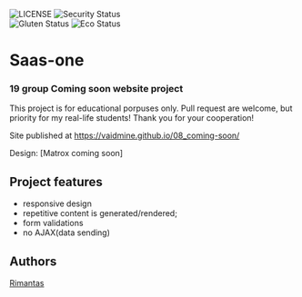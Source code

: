![LICENSE](https://img.shields.io/badge/license-MIT-blue.svg?style=flat-square)
![Security Status](https://img.shields.io/security-headers?label=Security&url=https%3A%2F%2Fgithub.com&style=flat-square)<br>
![Gluten Status](https://img.shields.io/badge/Gluten-Free-green.svg)
![Eco Status](https://img.shields.io/badge/ECO-Friendly-green.svg)<br>


# Saas-one
### 19 group Coming soon website project

This project is for educational porpuses only. Pull request are welcome, but priority for my real-life students! Thank you for your cooperation!

Site published at https://vaidmine.github.io/08_coming-soon/

Design: [Matrox coming soon]


## Project features
- responsive design
- repetitive content is generated/rendered;
- form validations
- no AJAX(data sending)

## Authors
[Rimantas](https://github.com/belauzas)<br>
 
